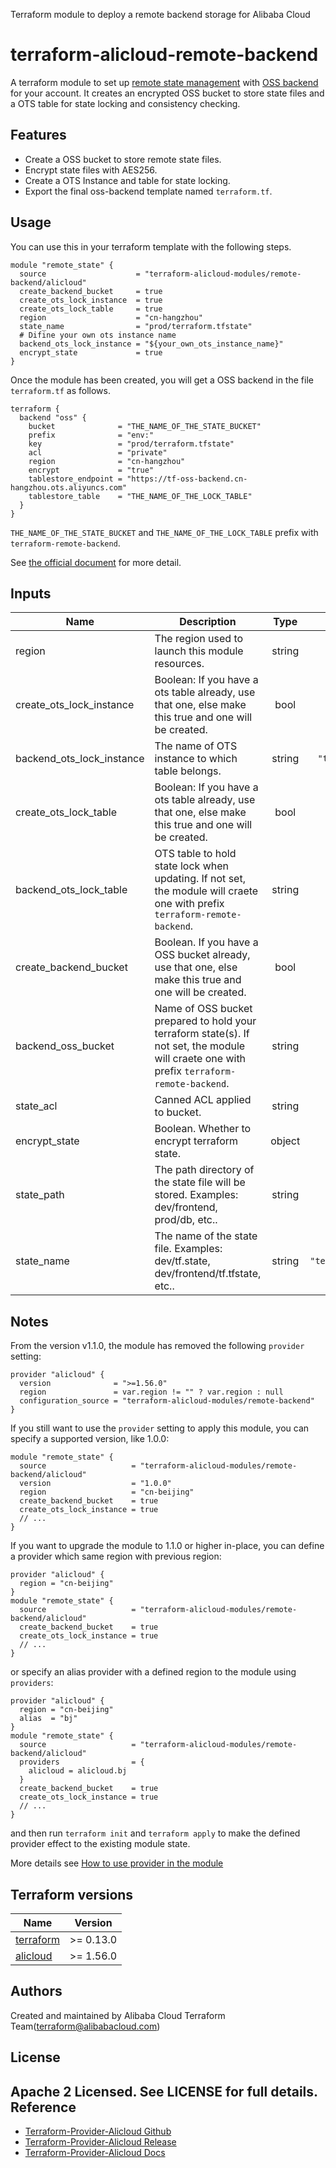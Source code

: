 Terraform module to deploy a remote backend storage for Alibaba Cloud

terraform-alicloud-remote-backend
=======================================

A terraform module to set up [remote state management](https://www.terraform.io/docs/state/remote.html) with [OSS backend](https://www.terraform.io/docs/backends/types/oss.html) for your account. 
It creates an encrypted OSS bucket to store state files and a OTS table for state locking and consistency checking.

## Features

- Create a OSS bucket to store remote state files.
- Encrypt state files with AES256.
- Create a OTS Instance and table for state locking.
- Export the final oss-backend template named `terraform.tf`.

## Usage

You can use this in your terraform template with the following steps.

```hcl
module "remote_state" {
  source                    = "terraform-alicloud-modules/remote-backend/alicloud"
  create_backend_bucket     = true
  create_ots_lock_instance  = true
  create_ots_lock_table     = true
  region                    = "cn-hangzhou"
  state_name                = "prod/terraform.tfstate"
  # Difine your own ots instance name
  backend_ots_lock_instance = "${your_own_ots_instance_name}"
  encrypt_state             = true
}
```

Once the module has been created, you will get a OSS backend in the file `terraform.tf` as follows.

```hcl
terraform {
  backend "oss" {
    bucket              = "THE_NAME_OF_THE_STATE_BUCKET"
    prefix              = "env:"
    key                 = "prod/terraform.tfstate"
    acl                 = "private"
    region              = "cn-hangzhou"
    encrypt             = "true"
    tablestore_endpoint = "https://tf-oss-backend.cn-hangzhou.ots.aliyuncs.com"
    tablestore_table    = "THE_NAME_OF_THE_LOCK_TABLE"
  }
}

```

`THE_NAME_OF_THE_STATE_BUCKET` and `THE_NAME_OF_THE_LOCK_TABLE` prefix with `terraform-remote-backend`.

See [the official document](https://www.terraform.io/docs/backends/types/oss.html#example-configuration) for more detail.

<!-- BEGINNING OF PRE-COMMIT-TERRAFORM DOCS HOOK -->
## Inputs

| Name | Description | Type | Default | Required |
|------|-------------|:----:|:-----:|:-----:|
| region | The region used to launch this module resources. | string | `null` | no |
| create\_ots\_lock\_instance | Boolean:  If you have a ots table already, use that one, else make this true and one will be created. | bool | `false` | no |
| backend\_ots\_lock\_instance | The name of OTS instance to which table belongs. | string | `"tf-oss-backend"` | no |
| create\_ots\_lock\_table | Boolean:  If you have a ots table already, use that one, else make this true and one will be created. | bool | `false` | no |
| backend\_ots\_lock\_table | OTS table to hold state lock when updating. If not set, the module will craete one with prefix `terraform-remote-backend`. | string | "" | no |
| create\_backend\_bucket | Boolean.  If you have a OSS bucket already, use that one, else make this true and one will be created. | bool | `false` | no |
| backend\_oss\_bucket | Name of OSS bucket prepared to hold your terraform state(s). If not set, the module will craete one with prefix `terraform-remote-backend`. | string | "" | no |
| state\_acl | Canned ACL applied to bucket. | string | `"private"` | no |
| encrypt\_state | Boolean. Whether to encrypt terraform state. | object | `true` | no |
| state\_path | The path directory of the state file will be stored. Examples: dev/frontend, prod/db, etc.. | string | `"env:"` | no |
| state\_name | The name of the state file. Examples: dev/tf.state, dev/frontend/tf.tfstate, etc.. | string | `"terraform.tfstate"` | no |

<!-- END OF PRE-COMMIT-TERRAFORM DOCS HOOK -->

## Notes
From the version v1.1.0, the module has removed the following `provider` setting:

```hcl
provider "alicloud" {
  version              = ">=1.56.0"
  region               = var.region != "" ? var.region : null
  configuration_source = "terraform-alicloud-modules/remote-backend"
}
```

If you still want to use the `provider` setting to apply this module, you can specify a supported version, like 1.0.0:

```hcl
module "remote_state" {
  source                   = "terraform-alicloud-modules/remote-backend/alicloud"
  version                  = "1.0.0"
  region                   = "cn-beijing"
  create_backend_bucket    = true
  create_ots_lock_instance = true
  // ...
}
```

If you want to upgrade the module to 1.1.0 or higher in-place, you can define a provider which same region with
previous region:

```hcl
provider "alicloud" {
  region = "cn-beijing"
}
module "remote_state" {
  source                   = "terraform-alicloud-modules/remote-backend/alicloud"
  create_backend_bucket    = true
  create_ots_lock_instance = true
  // ...
}
```
or specify an alias provider with a defined region to the module using `providers`:

```hcl
provider "alicloud" {
  region = "cn-beijing"
  alias  = "bj"
}
module "remote_state" {
  source                   = "terraform-alicloud-modules/remote-backend/alicloud"
  providers                = {
    alicloud = alicloud.bj
  }
  create_backend_bucket    = true
  create_ots_lock_instance = true
  // ...
}
```

and then run `terraform init` and `terraform apply` to make the defined provider effect to the existing module state.

More details see [How to use provider in the module](https://www.terraform.io/docs/language/modules/develop/providers.html#passing-providers-explicitly)

## Terraform versions

| Name | Version |
|------|---------|
| <a name="requirement_terraform"></a> [terraform](#requirement\_terraform) | >= 0.13.0 |
| <a name="requirement_alicloud"></a> [alicloud](#requirement\_alicloud) | >= 1.56.0 |

Authors
-------
Created and maintained by Alibaba Cloud Terraform Team(terraform@alibabacloud.com)

License
----
Apache 2 Licensed. See LICENSE for full details.
Reference
---------
* [Terraform-Provider-Alicloud Github](https://github.com/terraform-providers/terraform-provider-alicloud)
* [Terraform-Provider-Alicloud Release](https://releases.hashicorp.com/terraform-provider-alicloud/)
* [Terraform-Provider-Alicloud Docs](https://www.terraform.io/docs/providers/alicloud/index.html)
